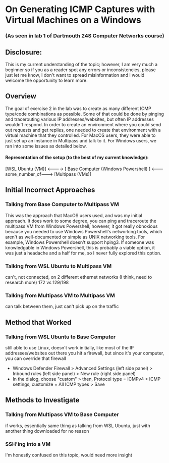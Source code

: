 # On Generating ICMP Captures with Virtual Machines on a Windows
### (As seen in lab 1 of Dartmouth 24S Computer Networks course)

## Disclosure:
This is my current understanding of the topic; however, I am very much a beginner so if you as a reader spot any errors or inconsistencies, please just let me know, I don't want to spread misinformation and I would welcome the opportunity to learn more.

## Overview
The goal of exercise 2 in the lab was to create as many different ICMP type/code combinations as possible. Some of that could be done by pinging and tracerouting various IP addresses/websites, but often IP addresses wouldn't respond. In order to create an environment where you could send out requests and get replies, one needed to create that environment with a virtual machine that they controlled. For MacOS users, they were able to just set up an instance in Multipass and talk to it. For Windows users, we ran into some issues as detailed below.

#### Representation of the setup (to the best of my current knowledge):
[WSL Ubuntu (VM)] <---->  [ Base Computer (Windows Powershell) ]  <---some_number_of---> [Multipass (VMs)]

## Initial Incorrect Approaches
### Talking from Base Computer to Multipass VM
This was the approach that MacOS users used, and was my initial approach. It does work to some degree, you can ping and traceroute the multipass VM from Windows Powershell; however, it got really obnoxious because you needed to use Windows Powershell's networking tools, which aren't as well-documented or simple as UNIX networking tools. For example, Windows Powershell doesn't support hping3. If someone was knowledgable in Windows Powershell, this is probably a viable option, it was just a headache and a half for me, so I never fully explored this option.

### Talking from WSL Ubuntu to Multipass VM
can't, not connected, on 2 different ethernet networks (I think, need to research more)
172 vs 129/198

### Talking from Multipass VM to Multipass VM
can talk between them, just can't pick up on the traffic

## Method that Worked
### Talking from WSL Ubuntu to Base Computer
still able to use Linux, doesn't work initially, like most of the IP addresses/websites out there you hit a firewall, but since it's your computer, you can override that firewall

* Windows Defender Firewall > Advanced Settings (left side panel) > Inbound rules (left side panel) > New rule (right side panel)
* In the dialog, choose "custom" > then, Protocol type = ICMPv4 > ICMP settings, customize = All ICMP types > Save



## Methods to Investigate
### Talking from Multipass VM to Base Computer
if works, essentially same thing as talking from WSL Ubuntu, just with another thing downloaded for no reason

### SSH'ing into a VM
I'm honestly confused on this topic, would need more insight
